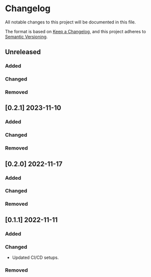 # Changelog

All notable changes to this project will be documented in this file.

The format is based on [Keep a Changelog](https://keepachangelog.com/en/1.0.0/),
and this project adheres to [Semantic Versioning](https://semver.org/spec/v2.0.0.html).

## Unreleased

### Added

### Changed

### Removed


## [0.2.1] 2023-11-10

### Added

### Changed

### Removed


## [0.2.0] 2022-11-17

### Added

### Changed

### Removed


## [0.1.1] 2022-11-11

### Added

### Changed

* Updated CI/CD setups.

### Removed

